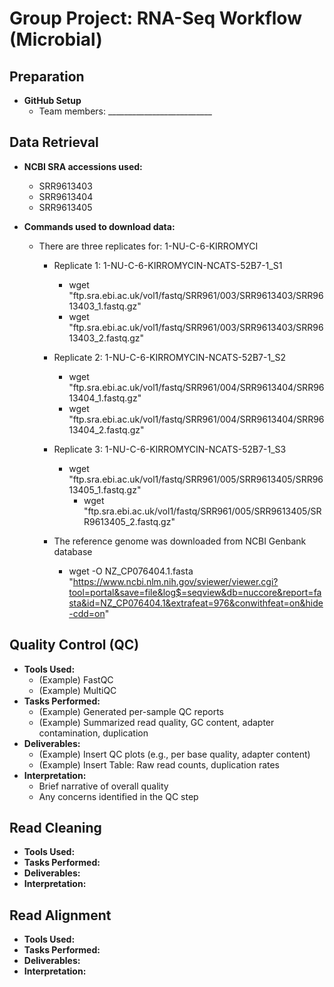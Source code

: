 # Group Project: RNA-Seq Workflow (Microbial)

## Preparation
- **GitHub Setup**
  - Team members: __________________________  

## Data Retrieval
- **NCBI SRA accessions used:**
  - SRR9613403
  - SRR9613404
  - SRR9613405


- **Commands used to download data:**

    -  There are three replicates for: 1-NU-C-6-KIRROMYCI 

        - Replicate 1: 1-NU-C-6-KIRROMYCIN-NCATS-52B7-1_S1
      	   - wget "ftp.sra.ebi.ac.uk/vol1/fastq/SRR961/003/SRR9613403/SRR9613403_1.fastq.gz"
      	   - wget "ftp.sra.ebi.ac.uk/vol1/fastq/SRR961/003/SRR9613403/SRR9613403_2.fastq.gz"
	
        - Replicate 2: 1-NU-C-6-KIRROMYCIN-NCATS-52B7-1_S2
	         - wget "ftp.sra.ebi.ac.uk/vol1/fastq/SRR961/004/SRR9613404/SRR9613404_1.fastq.gz"
           - wget "ftp.sra.ebi.ac.uk/vol1/fastq/SRR961/004/SRR9613404/SRR9613404_2.fastq.gz"

       -  Replicate 3: 1-NU-C-6-KIRROMYCIN-NCATS-52B7-1_S3
          -	wget "ftp.sra.ebi.ac.uk/vol1/fastq/SRR961/005/SRR9613405/SRR9613405_1.fastq.gz"
        	- wget "ftp.sra.ebi.ac.uk/vol1/fastq/SRR961/005/SRR9613405/SRR9613405_2.fastq.gz"

       - The reference genome was downloaded from NCBI Genbank database 
         - wget -O NZ_CP076404.1.fasta "https://www.ncbi.nlm.nih.gov/sviewer/viewer.cgi?tool=portal&save=file&log$=seqview&db=nuccore&report=fasta&id=NZ_CP076404.1&extrafeat=976&conwithfeat=on&hide-cdd=on"


## Quality Control (QC)
- **Tools Used:** 
  - (Example) FastQC
  - (Example) MultiQC
- **Tasks Performed:**  
  - (Example) Generated per-sample QC reports  
  - (Example) Summarized read quality, GC content, adapter contamination, duplication  
- **Deliverables:**  
  - (Example) Insert QC plots (e.g., per base quality, adapter content)  
  - (Example) Insert Table: Raw read counts, duplication rates  
- **Interpretation:**  
  - Brief narrative of overall quality  
  - Any concerns identified in the QC step  

## Read Cleaning
- **Tools Used:** 
- **Tasks Performed:**  
- **Deliverables:**  
- **Interpretation:**  

## Read Alignment 
- **Tools Used:** 
- **Tasks Performed:**  
- **Deliverables:**  
- **Interpretation:**  


